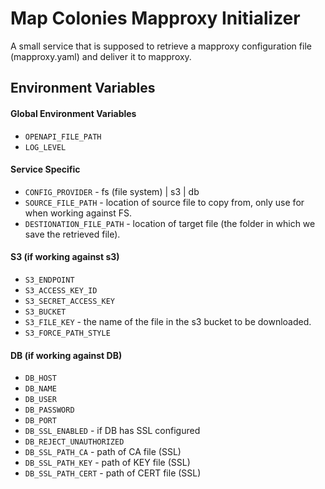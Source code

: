 # Map Colonies Mapproxy Initializer


A small service that is supposed to retrieve a mapproxy configuration file (mapproxy.yaml) and deliver it to mapproxy. 

## Environment Variables
#### Global Environment Variables
- `OPENAPI_FILE_PATH`
- `LOG_LEVEL`
#### Service Specific
- `CONFIG_PROVIDER` - fs (file system) | s3 | db
- `SOURCE_FILE_PATH` - location of source file to copy from, only use for when working against FS.
- `DESTIONATION_FILE_PATH` - location of target file (the folder in which we save the retrieved file).
#### S3 (if working against s3)
- `S3_ENDPOINT` 
- `S3_ACCESS_KEY_ID`
- `S3_SECRET_ACCESS_KEY`
- `S3_BUCKET`
- `S3_FILE_KEY` - the name of the file in the s3 bucket to be downloaded.
- `S3_FORCE_PATH_STYLE`

#### DB (if working against DB)
- `DB_HOST`
- `DB_NAME`
- `DB_USER`
- `DB_PASSWORD`
- `DB_PORT`
- `DB_SSL_ENABLED` - if DB has SSL configured
- `DB_REJECT_UNAUTHORIZED`
- `DB_SSL_PATH_CA` - path of CA file (SSL)
- `DB_SSL_PATH_KEY` - path of KEY file (SSL)
- `DB_SSL_PATH_CERT` - path of CERT file (SSL)